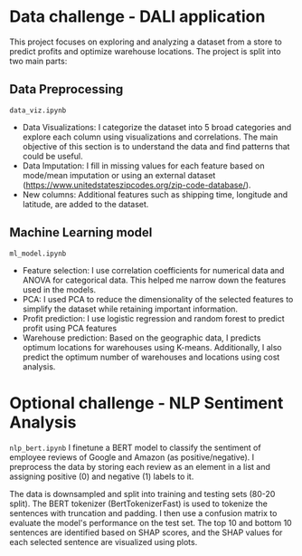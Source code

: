 # Data challenge - DALI application
This project focuses on exploring and analyzing a dataset from a store to predict profits and optimize warehouse locations. The project is split into two main parts:

## Data Preprocessing 
`data_viz.ipynb`
- Data Visualizations: I categorize the dataset into 5 broad categories and explore  each column using visualizations and correlations. The main objective of this section is to understand the data and find patterns that could be useful. 
- Data Imputation: I fill in missing values for each feature based on mode/mean imputation or using an external dataset (https://www.unitedstateszipcodes.org/zip-code-database/). 
- New columns: Additional features such as shipping time, longitude and latitude, are added to the dataset.

## Machine Learning model 
`ml_model.ipynb`
- Feature selection: I use correlation coefficients for numerical data and ANOVA for categorical data. This helped me narrow down the features used in the models.
- PCA: I used PCA to reduce the dimensionality of the selected features to simplify the dataset while retaining important information. 
- Profit prediction: I use logistic regression and random forest to predict profit using PCA features
- Warehouse prediction: Based on the geographic data, I predicts optimum locations for warehouses using K-means. Additionally, I also predict the optimum number of warehouses and locations using cost analysis.  

# Optional challenge - NLP Sentiment Analysis
`nlp_bert.ipynb`
I finetune a BERT model to classify the sentiment of employee reviews of Google and Amazon (as positive/negative). I preprocess the data by storing each review as an element in a list and assigning positive (0) and negative (1) labels to it. 

The data is downsampled and split into training and testing sets (80-20 split). The BERT tokenizer (BertTokenizerFast) is used to tokenize the sentences with truncation and padding. I then use a confusion matrix to evaluate the model's performance on the test set. The top 10 and bottom 10 sentences are identified based on SHAP scores, and the SHAP values for each selected sentence are visualized using plots. 